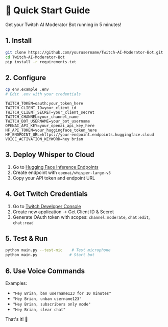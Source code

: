 # 🚀 Quick Start Guide

Get your Twitch AI Moderator Bot running in 5 minutes!

## 1. Install
```bash
git clone https://github.com/yourusername/Twitch-AI-Moderator-Bot.git
cd Twitch-AI-Moderator-Bot
pip install -r requirements.txt
```

## 2. Configure
```bash
cp env.example .env
# Edit .env with your credentials
```
```env
TWITCH_TOKEN=oauth:your_token_here
TWITCH_CLIENT_ID=your_client_id
TWITCH_CLIENT_SECRET=your_client_secret
TWITCH_CHANNEL=your_channel_name
TWITCH_BOT_USERNAME=your_bot_username
OPENAI_API_KEY=your_openai_api_key_here
HF_API_TOKEN=your_huggingface_token_here
HF_ENDPOINT_URL=https://your-endpoint.endpoints.huggingface.cloud
VOICE_ACTIVATION_KEYWORD=hey brian
```

## 3. Deploy Whisper to Cloud
1. Go to [Hugging Face Inference Endpoints](https://ui.endpoints.huggingface.co/)
2. Create endpoint with `openai/whisper-large-v3` 
3. Copy your API token and endpoint URL

## 4. Get Twitch Credentials
1. Go to [Twitch Developer Console](https://dev.twitch.tv/console)
2. Create new application → Get Client ID & Secret
3. Generate OAuth token with scopes: `channel:moderate`, `chat:edit`, `chat:read`

## 5. Test & Run
```bash
python main.py --test-mic    # Test microphone
python main.py              # Start bot
```

## 6. Use Voice Commands
Examples:
- `"Hey Brian, ban username123 for 10 minutes"`
- `"Hey Brian, unban username123"`
- `"Hey Brian, subscribers only mode"`
- `"Hey Brian, clear chat"`

That's it! 🎉 